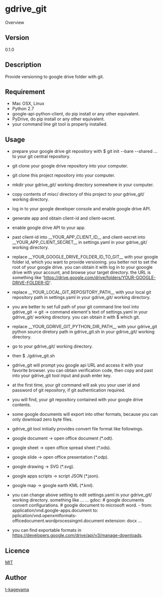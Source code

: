 gdrive_git
====

Overview

## Version
0.1.0

## Description
Provide versioning to google drive folder with git.

## Requirement
* Mac OSX, Linux
* Python 2.7
* google-api-python-client, do pip install or any other equivalent.
* PyDrive, do pip install or any other equivalent.
* your command line git tool is properly installed.

## Usage
* prepare your google drive git repository with $ git init --bare --shared ... to your git central repository.
* git clone your google drive repository into your computer.
* git clone this project repository into your computer.
* mkdir your gdrive_git/ working directory somewhere in your computer.
* copy contents of misc/ directory of this project to your gdrive_git/ working directory.
* log in to your google developer console and enable google drive API.
* generate app and obtain client-id and client-secret.
* enable google drive API to your app.
* past client-id into \_\_YOUR_APP_CLIENT_ID\_\_ and client-secret into \_\_YOUR_APP_CLIENT_SECRET\_\_ in settings.yaml in your gdrive_git/ working directory.
* replace \_\_YOUR_GOOGLE_DRIVE_FOLDER_ID_TO_GIT\_\_ with your google folder id, which you want to provide versioning. you better not to set the root of your google drive. you can obtain it with log in to your gooogle drive with your account, and browse your target directory. the URL is something like 'https://drive.google.com/drive/folders/YOUR-GOOGLE-DRIVE-FOLDER-ID'.
* replace \_\_YOUR_LOCAL_GIT_REPOSITORY_PATH\_\_ with your local git repository path in settings.yaml in your gdrive_git/ working directory.
* you are better to set full path of your git command line tool into gdrive_git -> git -> command element's text of settings.yaml in your gdrive_git/ working directory. you can obtain it with $ which git.
* replace \_\_YOUR_GDRIVE_GIT_PYTHON_DIR_PATH\_\_ with your gdrive_git python source diretory path in gdrive_git.sh in your gdrive_git/ working directory.
* go to your gdrive_git/ working directory.
* then $ ./gdrive_git.sh
* gdrive_git will prompt you google api URL and access it with your favorite browser. you can obtain verification code, then copy and past into your gdrive_git tool input and push enter key.
* at the first time, your git command will ask you your user id and password of git repository, if git authentication required.
* you will find, your git repository contained with your google drive contents.

* some google documents will export into other formats, because you can only download zero byte files.
* gdrive_git tool initially provides convert file format like followings.
* google document -> open office document (*.odt).
* google sheet -> open office spread sheet (*.ods).
* google slide -> open office presentation (*.odp).
* google drawing -> SVG (*.svg).
* google apps scripts -> script JSON (*.json).
* google map -> google earth KML (*.kml).
* you can change above setting to edit settings.yaml in your gdrive_git/ working directory. something like ...
    ...
    gdoc:
      # google documents convert configurations.
      # google document to microsoft word.
      -
        from: application/vnd.google-apps.document
        to: pplication/vnd.openxmlformats-officedocument.wordprocessingml.document
        extension: docx
        ...
* you can find exportable formats in https://developers.google.com/drive/api/v3/manage-downloads.

## Licence

[MIT](https://github.com/t-kageyama/gdrive_git/blob/master/README.md)

## Author

[t-kageyama](https://github.com/t-kageyama)
